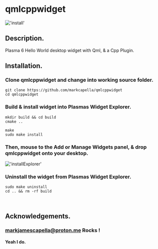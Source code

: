 
# qmlcppwidget
!['install'](https://github.com/markcapella/qmlcppwidget/blob/qmlcppwidget.png)

## Description.
Plasma 6 Hello World desktop widget with Qml, & a Cpp Plugin.
&nbsp;

## Installation.

### Clone qmlcppwidget and change into working source folder.
    git clone https://github.com/markcapella/qmlcppwidget
    cd qmlcppwidget

### Build & install widget into Plasmas Widget Explorer.
    mkdir build && cd build
    cmake ..

    make
    sudo make install

### Then, mouse to the Add or Manage Widgets panel, & drop qmlcppwidget onto your desktop.
!['installExplorer'](https://github.com/markcapella/qmlcppwidget/blob/qmlcppwidgetExplorer.png)

### Uninstall the widget from Plasmas Widget Explorer.
    sudo make uninstall
    cd .. && rm -rf build

&nbsp;
## Acknowledgements.

### markjamescapella@proton.me Rocks !

#### Yeah I do.
&nbsp;

